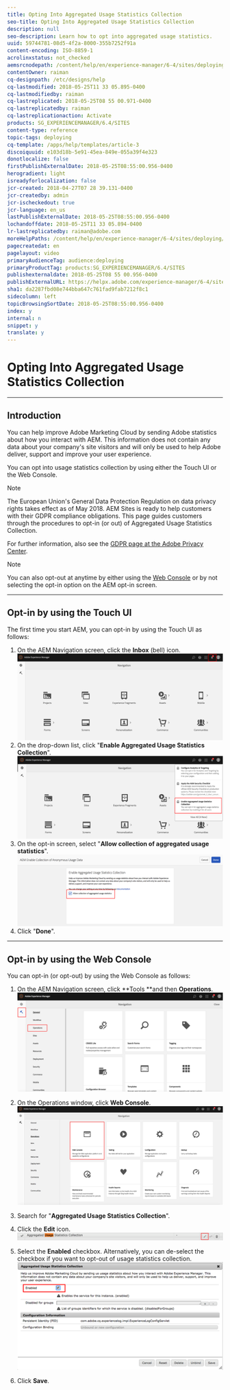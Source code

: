 ```yaml
---
title: Opting Into Aggregated Usage Statistics Collection
seo-title: Opting Into Aggregated Usage Statistics Collection
description: null
seo-description: Learn how to opt into aggregated usage statistics.
uuid: 59744781-08d5-4f2a-8000-355b7252f91a
content-encoding: ISO-8859-1
acrolinxstatus: not_checked
aemsrcnodepath: /content/help/en/experience-manager/6-4/sites/deploying/using/opt-in-aggregated-usage-statistics
contentOwner: raiman
cq-designpath: /etc/designs/help
cq-lastmodified: 2018-05-25T11 33 05.895-0400
cq-lastmodifiedby: raiman
cq-lastreplicated: 2018-05-25T08 55 00.971-0400
cq-lastreplicatedby: raiman
cq-lastreplicationaction: Activate
products: SG_EXPERIENCEMANAGER/6.4/SITES
content-type: reference
topic-tags: deploying
cq-template: /apps/help/templates/article-3
discoiquuid: e103d18b-5e91-45ea-849e-055a39f4e323
donotlocalize: false
firstPublishExternalDate: 2018-05-25T08:55:00.956-0400
herogradient: light
isreadyforlocalization: false
jcr-created: 2018-04-27T07 28 39.131-0400
jcr-createdby: admin
jcr-ischeckedout: true
jcr-language: en_us
lastPublishExternalDate: 2018-05-25T08:55:00.956-0400
lochandoffdate: 2018-05-25T11 33 05.894-0400
lr-lastreplicatedby: raiman@adobe.com
moreHelpPaths: /content/help/en/experience-manager/6-4/sites/deploying/morehelp/deploying;/content/help/en/experience-manager/6-4/sites/deploying/morehelp/deploying
pagecreatedat: en
pagelayout: video
primaryAudienceTag: audience:deploying
primaryProductTag: products:SG_EXPERIENCEMANAGER/6.4/SITES
publishexternaldate: 2018-05-25T08 55 00.956-0400
publishExternalURL: https://helpx.adobe.com/experience-manager/6-4/sites/deploying/using/opt-in-aggregated-usage-statistics.html
sha1: da2287fbd08e744bba647c761fad9fab7212f8c1
sidecolumn: left
topicBrowsingSortDate: 2018-05-25T08:55:00.956-0400
index: y
internal: n
snippet: y
translate: y
---
```


# Opting Into Aggregated Usage Statistics Collection

---

## Introduction

You can help improve Adobe Marketing Cloud by sending Adobe statistics about how you interact with AEM. This information does not contain any data about your company's site visitors and will only be used to help Adobe deliver, support and improve your user experience.

You can opt into usage statistics collection by using either the Touch UI or the Web Console.

>[!NOTE]
>
><p>The European Union's General Data Protection Regulation on data privacy rights takes effect as of May 2018. AEM Sites is ready to help customers with their GDPR compliance obligations. This page guides customers through the procedures to opt-in (or out) of Aggregated Usage Statistics Collection.</p> <p>For further information, also see the&nbsp;<a href="https://www.adobe.com/privacy/general-data-protection-regulation.html">GDPR page at the Adobe Privacy Center</a>.</p> 

>[!NOTE]
>
><p>You can also opt-out at anytime by either using the&nbsp;<a href="/content/help/en/experience-manager/6-4/sites/deploying/using/opt-in-aggregated-usage-statistics.html?cq_ck=1524753613547#OptinbyusingtheWebConsole">Web Console</a>&nbsp;or by not selecting the opt-in option on the AEM opt-in screen.</p>

---

## Opt-in by using the Touch UI

The first time you start AEM, you can opt-in by using the Touch UI as follows:

1. On the AEM Navigation screen, click the **Inbox** (bell) icon.
   ![](assets/usage_statisticsnavigationscreen.png)
1. On the drop-down list, click "**Enable Aggregated Usage Statistics Collection**".
   ![](assets/usage_statisticsnavigationscreen2.png)
1. On the opt-in screen, select "**Allow collection of aggregated usage statistics**".
   ![](assets/usage_statisticsopt-inscreen.png)
1. Click "**Done**".

---

## Opt-in by using the Web Console

You can opt-in (or opt-out) by using the Web Console as follows:

1. On the AEM Navigation screen, click **Tools **and then **Operations**.
   ![](assets/usage_statisticsopsdashboard.png)
1. On the Operations window, click **Web Console**.
   ![](assets/usage_statisticswebconsole.png)
1. Search for "**Aggregated Usage Statistics Collection**".

1. Click the **Edit** icon.
   ![](assets/usage_statisticscollectionedit.png)
1. Select the **Enabled** checkbox. Alternatively, you can de-select the checkbox if you want to opt-out of usage statistics collection.
   ![](assets/usage_statisticsselect.png)
1. Click **Save**.

